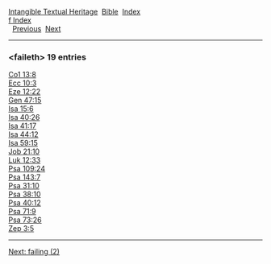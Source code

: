[Intangible Textual Heritage](../../index)  [Bible](../index) 
[Index](index)   
[f Index](_f_)  
  [Previous](c04040)  [Next](c04042) 

------------------------------------------------------------------------

### &lt;faileth&gt; 19 entries

[Co1 13:8](../kjv/co1013.htm#008)  
[Ecc 10:3](../kjv/ecc010.htm#003)  
[Eze 12:22](../kjv/eze012.htm#022)  
[Gen 47:15](../kjv/gen047.htm#015)  
[Isa 15:6](../kjv/isa015.htm#006)  
[Isa 40:26](../kjv/isa040.htm#026)  
[Isa 41:17](../kjv/isa041.htm#017)  
[Isa 44:12](../kjv/isa044.htm#012)  
[Isa 59:15](../kjv/isa059.htm#015)  
[Job 21:10](../kjv/job021.htm#010)  
[Luk 12:33](../kjv/luk012.htm#033)  
[Psa 109:24](../kjv/psa109.htm#024)  
[Psa 143:7](../kjv/psa143.htm#007)  
[Psa 31:10](../kjv/psa031.htm#010)  
[Psa 38:10](../kjv/psa038.htm#010)  
[Psa 40:12](../kjv/psa040.htm#012)  
[Psa 71:9](../kjv/psa071.htm#009)  
[Psa 73:26](../kjv/psa073.htm#026)  
[Zep 3:5](../kjv/zep003.htm#005)  

------------------------------------------------------------------------

[Next: failing (2)](c04042)
